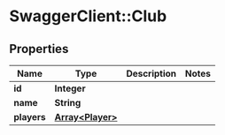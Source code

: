 # SwaggerClient::Club

## Properties
Name | Type | Description | Notes
------------ | ------------- | ------------- | -------------
**id** | **Integer** |  | 
**name** | **String** |  | 
**players** | [**Array&lt;Player&gt;**](Player.md) |  | 


